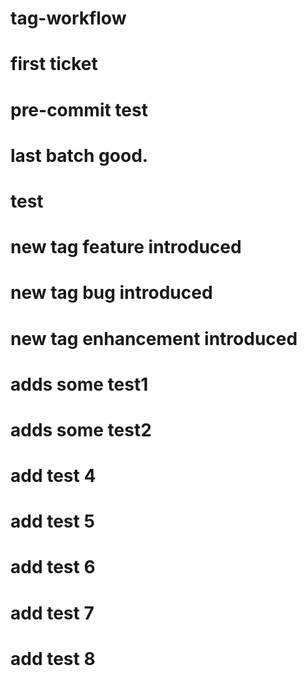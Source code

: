 # tag-workflow

# first ticket
# pre-commit test

# last batch good.
# test

# new tag feature introduced
# new tag bug introduced
# new tag enhancement introduced

# adds some test1
# adds some test2

# add test 4

# add test 5

# add test 6
# add test 7
# add test 8

